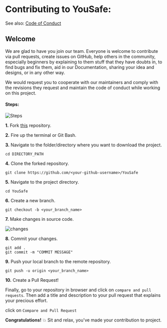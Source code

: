 # Contributing to YouSafe:

See also: [Code of Conduct](CodeOfConduct.md)

## Welcome

We are glad to have you join our team. Everyone is welcome to contribute via pull requests, create issues on GitHub, help others in the community, especially beginners by explaining to them stuff that they have doubts in, to find bugs and fix them, aid in our Documentation, sharing your idea and designs, or in any other way.


We would request you to cooperate with our maintainers and comply with the revisions they request and maintain the code of conduct while working on this project.

#### Steps:

![Steps](https://media.giphy.com/media/o5BzNDDFQnepi/giphy.gif)


**1.** Fork [this](https://github.com/neil-dev/YouSafe) repository.

**2.** Fire up the terminal or Git Bash.

**3.** Navigate to the folder/directory where you want to download the project.

```terminal
cd DIRECTORY_PATH
```

**4.** Clone the forked repository.

```terminal
git clone https://github.com/<your-github-username>/YouSafe
```

**5.** Navigate to the project directory.

```terminal
cd YouSafe
```

**6.** Create a new branch.

```terminal
git checkout -b <your_branch_name>
```

**7.** Make changes in source code.

![changes](https://media.giphy.com/media/QNFhOolVeCzPQ2Mx85/200w_d.gif)


**8.** Commit your changes.
```terminal
git add .
git commit -m "COMMIT MESSAGE"
```

**9.** Push your local branch to the remote repository.
```terminal
git push -u origin <your_branch_name>
```

**10.** Create a Pull Request!


Finally, go to your repository in browser and click on `compare and pull requests`.
Then add a title and description to your pull request that explains your precious effort.
		
click on `Compare and Pull Request`

**Congratulations!**  :boom: Sit and relax, you've made your contribution to project.
